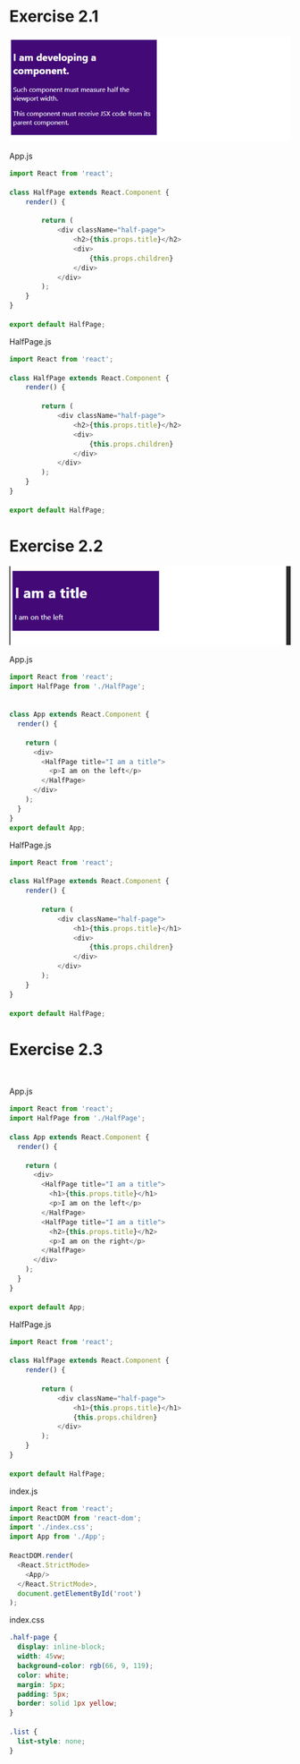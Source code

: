 # Exercise 2.1

![](https://github.com/cvcastano/ejercicios-de-adalab/blob/master/module%203/module-3-lesson-03-components-in-react/module-3-lesson-03-ex-02/src/ex2-1.png)

App.js
```javaScript
import React from 'react';

class HalfPage extends React.Component {
    render() {

        return (
            <div className="half-page">
                <h2>{this.props.title}</h2>
                <div>
                    {this.props.children}
                </div>
            </div>
        );
    }
}

export default HalfPage;
```
HalfPage.js
```javaScript
import React from 'react';

class HalfPage extends React.Component {
    render() {

        return (
            <div className="half-page">
                <h2>{this.props.title}</h2>
                <div>
                    {this.props.children}
                </div>
            </div>
        );
    }
}

export default HalfPage;
```

# Exercise 2.2
![](https://github.com/cvcastano/ejercicios-de-adalab/blob/master/module%203/module-3-lesson-03-components-in-react/module-3-lesson-03-ex-02/src/ex2-2.png)

App.js
```javaScript
import React from 'react';
import HalfPage from './HalfPage';


class App extends React.Component {
  render() {

    return (
      <div>
        <HalfPage title="I am a title">
          <p>I am on the left</p>
        </HalfPage>
      </div>
    );
  }
}
export default App;
```
HalfPage.js
```javaScript
import React from 'react';

class HalfPage extends React.Component {
    render() {

        return (
            <div className="half-page">
                <h1>{this.props.title}</h1>
                <div>
                    {this.props.children}
                </div>
            </div>
        );
    }
}

export default HalfPage;
```
# Exercise 2.3
![]()

App.js
```javaScript
import React from 'react';
import HalfPage from './HalfPage';

class App extends React.Component {
  render() {

    return (
      <div>
        <HalfPage title="I am a title">
          <h1>{this.props.title}</h1>
          <p>I am on the left</p>
        </HalfPage>
        <HalfPage title="I am a title">
          <h2>{this.props.title}</h2>
          <p>I am on the right</p>
        </HalfPage>
      </div>
    );
  }
}

export default App;
```
HalfPage.js
```javaScript
import React from 'react';

class HalfPage extends React.Component {
    render() {

        return (
            <div className="half-page">
                <h1>{this.props.title}</h1>
                {this.props.children}
            </div>
        );
    }
}

export default HalfPage;
```
index.js
```javaScript
import React from 'react';
import ReactDOM from 'react-dom';
import './index.css';
import App from './App';

ReactDOM.render(
  <React.StrictMode>
    <App/>
  </React.StrictMode>,
  document.getElementById('root')
);
```
index.css
```css
.half-page {
  display: inline-block;
  width: 45vw;
  background-color: rgb(66, 9, 119);
  color: white;
  margin: 5px;
  padding: 5px;
  border: solid 1px yellow;
}

.list {
  list-style: none;
}
```

